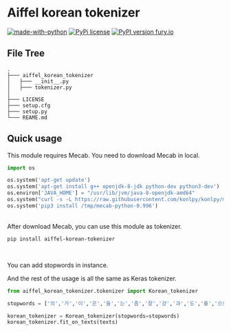 # Aiffel korean tokenizer

[![made-with-python](https://img.shields.io/badge/Made%20with-Python-1f425f.svg)](https://www.python.org/)
[![PyPi license](https://badgen.net/pypi/license/pip/)](https://pypi.org/project/aiffel-korean-tokenizer/)
[![PyPI version fury.io](https://badge.fury.io/py/ansicolortags.svg)](https://pypi.org/project/aiffel-korean-tokenizer/)
<br>

## File Tree

```
.
├─── aiffel_korean_tokenizer
│   ├─── __init__.py
│   ├─── tokenizer.py
│
├─── LICENSE
├─── setup.cfg
├─── setup.py
└─── REAME.md
```

## Quick usage

This module requires Mecab. You need to download Mecab in local.

```python 
import os

os.system('apt-get update')
os.system('apt-get install g++ openjdk-8-jdk python-dev python3-dev')
os.environ['JAVA_HOME'] = "/usr/lib/jvm/java-8-openjdk-amd64"
os.system("curl -s -L https://raw.githubusercontent.com/konlpy/konlpy/master/scripts/mecab.sh | bash")
os.system('pip3 install /tmp/mecab-python-0.996')
```

<br>
After download Mecab, you can use this module as tokenizer.


```console
pip install aiffel-korean-tokenizer
```

<br>

You can add stopwords in instance.


And the rest of the usage is all the same as Keras tokenizer.

```python 
from aiffel_korean_tokenizer.tokenizer import Korean_tokenizer

stopwords = ['의','가','이','은','들','는','좀','잘','걍','과','도','를','으로','자','에','와','한','하다']

korean_tokenizer = Korean_tokenizer(stopwords=stopwords)
korean_tokenizer.fit_on_texts(texts)
```
